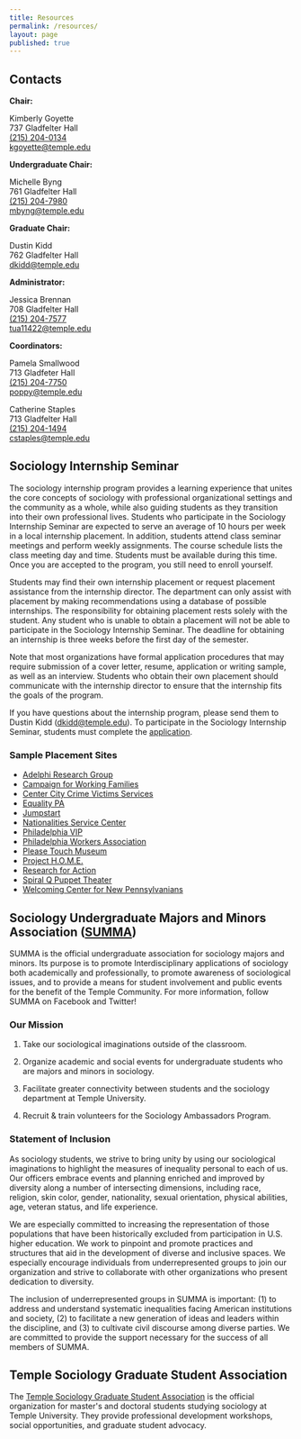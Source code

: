 ```yaml
---
title: Resources
permalink: /resources/
layout: page
published: true
---
```


## Contacts

**Chair:**

Kimberly Goyette<br />
737 Gladfelter Hall<br />
[(215) 204-0134](tel:2152040134)<br />
[kgoyette@temple.edu](mailto:kgoyette@temple.edu)

**Undergraduate Chair:**

Michelle Byng<br />
761 Gladfelter Hall<br />
[(215) 204-7980](tel:2152047980 )<br />
[mbyng@temple.edu](mailto:mbyng@temple.edu)

**Graduate Chair:**

Dustin Kidd<br />
762 Gladfelter Hall<br />
[dkidd@temple.edu](mailto:dkidd@temple.edu)

**Administrator:**

Jessica Brennan<br />
708 Gladfelter Hall<br />
[(215) 204-7577](tel:2152047577)<br />
[tua11422@temple.edu](mailto:tua11422@temple.edu)

**Coordinators:**

Pamela Smallwood<br />
713 Gladfeter Hall<br />
[(215) 204-7750](tel:2152047750)<br />
[poppy@temple.edu](mailto:poppy@temple.edu)

Catherine Staples<br />
713 Gladfelter Hall<br />
[(215) 204-1494](tel:2152041494)<br />
[cstaples@temple.edu](mailto:cstaples@temple.edu)

## Sociology Internship Seminar
 
The sociology internship program provides a learning experience that unites the core concepts of sociology with professional organizational settings and the community as a whole, while also guiding students as they transition into their own professional lives. Students who participate in the Sociology Internship Seminar are expected to serve an average of 10 hours per week in a local internship placement.  In addition, students attend class seminar meetings and perform weekly assignments.  The course schedule lists the class meeting day and time.  Students must be available during this time. Once you are accepted to the program, you still need to enroll yourself. 
 
Students may find their own internship placement or request placement assistance from the internship director. The department can only assist with placement by making recommendations using a database of possible internships.  The responsibility for obtaining placement rests solely with the student. Any student who is unable to obtain a placement will not be able to participate in the Sociology Internship Seminar.  The deadline for obtaining an internship is three weeks before the first day of the semester. 
 
Note that most organizations have formal application procedures that may require submission of a cover letter, resume, application or writing sample, as well as an interview.  Students who obtain their own placement should communicate with the internship director to ensure that the internship fits the goals of the program.

If you have questions about the internship program, please send them to Dustin Kidd ([dkidd@temple.edu](mailto:dkidd@temple.edu)). To participate in the Sociology Internship Seminar, students must complete the [application]((http://www.cla.temple.edu/sociology/internship/documents/SociologyInternshipApplication.docx)).
 
### Sample Placement Sites

- [Adelphi Research Group](http://www.adelphiresearch.com/)
- [Campaign for Working Families](http://www.cwfphilly.org/)
- [Center City Crime Victims Services](http://www.cccvs.org/)
- [Equality PA](http://equalitypa.org/)
- [Jumpstart](http://www.jstart.org/)
- [Nationalities Service Center](http://www.nationalitiesservice.org/)
- [Philadelphia VIP](http://www.phillyvip.org/)
- [Philadelphia Workers Association](https://www.facebook.com/groups/433120303469144/#_=_)
- [Please Touch Museum](http://www.pleasetouchmuseum.org/about-us/employment/internships/)
- [Project H.O.M.E.](http://www.projecthome.org/)
- [Research for Action](http://www.researchforaction.org/)
- [Spiral Q Puppet Theater](http://spiralq.org/)
- [Welcoming Center for New Pennsylvanians](http://www.welcomingcenter.org/)

## Sociology Undergraduate Majors and Minors Association ([SUMMA](https://temple.collegiatelink.net/organization/SUMMAatTemple/ "SUMMA"))
 
SUMMA is the official undergraduate association for sociology majors and minors. Its purpose is to promote Interdisciplinary applications of sociology both academically and professionally, to promote awareness of sociological issues, and to provide a means for student involvement and public events for the benefit of the Temple Community. For more information, follow SUMMA on Facebook and Twitter!

### Our Mission

1. Take our sociological imaginations outside of the classroom.

2. Organize academic and social events for undergraduate students who are majors and minors in sociology.

3. Facilitate greater connectivity between students and the sociology department at Temple University.
 
4. Recruit & train volunteers for the Sociology Ambassadors Program.
 
### Statement of Inclusion

As sociology students, we strive to bring unity by using our sociological imaginations to highlight the measures of inequality personal to each of us. Our officers embrace events and planning enriched and improved by diversity along a number of intersecting dimensions, including race, religion, skin color, gender, nationality, sexual orientation, physical abilities, age, veteran status, and life experience.
 
We are especially committed to increasing the representation of those populations that have been historically excluded from participation in U.S. higher education. We work to pinpoint and promote practices and structures that aid in the development of diverse and inclusive spaces. We especially encourage individuals from underrepresented groups to join our organization and strive to collaborate with other organizations who present dedication to diversity.
 
The inclusion of underrepresented groups in SUMMA is important: (1) to address and understand systematic inequalities facing American institutions and society, (2) to facilitate a new generation of ideas and leaders within the discipline, and (3) to cultivate civil discourse among diverse parties. We are committed to provide the support necessary for the success of all members of SUMMA.

## Temple Sociology Graduate Student Association

The [Temple Sociology Graduate Student Association](https://sites.google.com/a/temple.edu/tusociologygsa/) is the official organization for master's and doctoral students studying sociology at Temple University. They provide professional development workshops, social opportunities, and graduate student advocacy.
